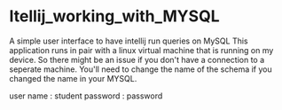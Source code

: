 # Itellij_working_with_MYSQL
A simple user interface to have intellij run queries on MySQL
This application runs in pair with a linux virtual machine that is running on my device. So there might be an issue if you don't have a connection to a seperate machine. 
You'll need to change the name of the schema if you changed the name in your MYSQL. 

user name : student
password : password 
